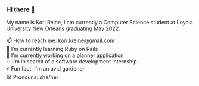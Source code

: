 ### Hi there 👋

My name is Kori Reine, I am currently a Computer Science student at Loyola University New Orleans graduating May 2022.  

📫 How to reach me: kori.kreine@gmail.com  
🌱 I’m currently learning Ruby on Rails  
🔭 I’m currently working on a planner application  
✨ I'm in search of a software development internship  
⚡ Fun fact: I'm an avid gardener  
😄 Pronouns: she/her

<!--
**kkreine/kkreine** is a ✨ _special_ ✨ repository because its `README.md` (this file) appears on your GitHub profile.

Here are some ideas to get you started:

- 🔭 I’m currently working on ...
- 🌱 I’m currently learning ...
- 👯 I’m looking to collaborate on ...
- 🤔 I’m looking for help with ...
- 💬 Ask me about ...
- 📫 How to reach me: ...
- 😄 Pronouns: ...
- ⚡ Fun fact: ...
-->

